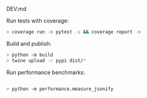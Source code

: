 DEV.md

Run tests with coverage:

```bash
> coverage run -m pytest -s && coverage report -m 
```

Build and publish:

```bash
> python -m build                                 
> twine upload -r pypi dist/*
```

Run performance benchmarks:

```bash

> python -m performance.measure_jsonify

